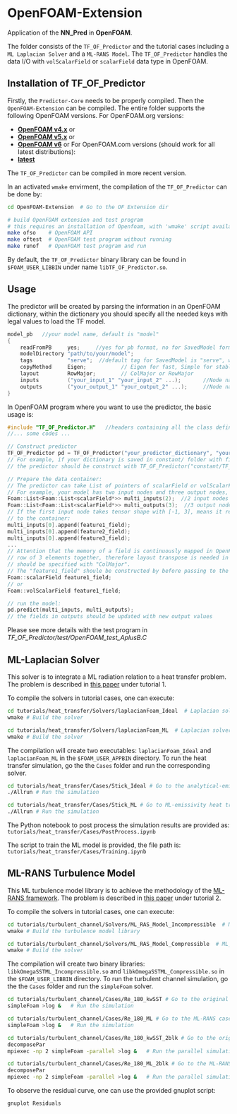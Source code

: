 # OpenFOAM-Extension
Application of the **NN_Pred** in **OpenFOAM**. 

The folder consists of the `TF_OF_Predictor` and the tutorial cases including a `ML Laplacian Solver` and a `ML-RANS Model`. The `TF_OF_Predictor` handles the data I/O with `volScalarField` or `scalarField` data type in OpenFOAM.

## Installation of TF_OF_Predictor
Firstly, the `Predictor-Core` needs to be properly compiled. Then the `OpenFOAM-Extension` can be compiled. The entire folder supports the following OpenFOAM versions.
For OpenFOAM.org versions:
*   [**OpenFOAM v4.x**](https://github.com/OpenFOAM/OpenFOAM-4.x) or
*   [**OpenFOAM v5.x**](https://github.com/OpenFOAM/OpenFOAM-5.x) or
*   [**OpenFOAM v6**](https://github.com/OpenFOAM/OpenFOAM-6) or
For OpenFOAM.com versions (should work for all latest distributions):
*   [**latest**](https://develop.openfoam.com/Development/openfoam) 

The `TF_OF_Predictor` can be compiled in more recent version.

In an activated `wmake` envirment, the compilation of the `TF_OF_Predictor` can be done by:
```sh
cd OpenFOAM-Extension  # Go to the OF Extension dir

# build OpenFOAM extension and test program
# this requires an installation of Openfoam, with 'wmake' script available
make ofso    # OpenFOAM API
make oftest  # OpenFOAM test program without running
make runof   # OpenFOAM test program and run
```

By default, the `TF_OF_Predictor` binary library can be found in `$FOAM_USER_LIBBIN` under name `libTF_OF_Predictor.so`.

## Usage
The predictor will be created by parsing the information in an OpenFOAM dictionary, within the dictionary you should specify all the needed keys with legal values to load the TF model.

```c++
model_pb   //your model name, default is "model"    
{
    readFromPB     yes;     //yes for pb format, no for SavedModel format
    modelDirectory "path/to/your/model";
    tags           "serve";  //default tag for SavedModel is "serve", will be activated only when "readFromPB" is "no".
    copyMethod     Eigen;           // Eigen for fast, Simple for stable in case for unpredictable bugs
    layout         RowMajor;        // ColMajor or RowMajor
    inputs         ("your_input_1" "your_input_2" ...);       //Node names for inputs, use space to separate multiple inputs
    outputs        ("your_output_1" "your_output_2" ...);     //Node names for outputs, use space to separate multiple outputs
}
```
In OpenFOAM program where you want to use the predictor, the basic usage is: 
```c++
#include "TF_OF_Predictor.H"   //headers containing all the class definition and member functions
//... some codes ... 

// Construct predictor
TF_OF_Predictor pd = TF_OF_Predictor("your_predictor_dictionary", "your_model_name");
// For example, if your dictionary is saved in constant/ folder with filename TF_Predictor_Dict, then 
// the predictor should be construct with TF_OF_Predictor("constant/TF_Predictor_Dict", "your_model_name");

// Prepare the data container:
// The predictor can take List of pointers of scalarField or volScalarField. Pass the fields' reference to the List
// For example, your model has two input nodes and three output nodes, then you need to create Foam::List object.
Foam::List<Foam::List<scalarField*>> multi_inputs(2);  //2 input nodes
Foam::List<Foam::List<scalarField*>> multi_outputs(3);  //3 output nodes
// If the first input node takes tensor shape with [-1, 3], means it requires 3 features, so append the field pointer
// to the container:
multi_inputs[0].append(feature1_field);
multi_inputs[0].append(feature2_field);
multi_inputs[0].append(feature3_field);
...
// Attention that the memory of a field is continuously mapped in OpenFOAM, but a [-1, 3] shaped tensor mapped each 
// row of 3 elements together, therefore layout transpose is needed in the memory, the "layout" key in the dictionary
// should be specified with "ColMajor".
// The "feature1_field" shoule be constructed by before passing to the List: 
Foam::scalarField feature1_field;
// or
Foam::volScalarField feature1_field;

// run the model:
pd.predict(multi_inputs, multi_outputs);
// the fields in outputs should be updated with new output values
```

Please see more details with the test program in *TF_OF_Predictor/test/OpenFOAM_test_AplusB.C*


## ML-Laplacian Solver 
This solver is to integrate a ML radiation relation to a heat transfer problem. The problem is described in [this paper](https://arxiv.org/abs/2209.12339) under tutorial 1. 

To compile the solvers in tutorial cases, one can execute:
```sh
cd tutorials/heat_transfer/Solvers/laplacianFoam_Ideal  # Laplacian solver for known analytical emissivity
wmake # Build the solver
```

```sh
cd tutorials/heat_transfer/Solvers/laplacianFoam_ML  # Laplacian solver for machine-learning emissivity
wmake # Build the solver
```
The compilation will create two executables: `laplacianFoam_Ideal` and `laplacianFoam_ML` in the `$FOAM_USER_APPBIN` directory. To run the heat transfer simulation, go the the `Cases` folder and run the corresponding solver.

```sh
cd tutorials/heat_transfer/Cases/Stick_Ideal # Go to the analytical-emissivity heat transfer case
./Allrun # Run the simulation
```
```sh
cd tutorials/heat_transfer/Cases/Stick_ML # Go to ML-emissivity heat transfer case
./Allrun # Run the simulation
```
The Python notebook to post process the simulation results are provided as: `tutorials/heat_transfer/Cases/PostProcess.ipynb`

The script to train the ML model is provided, the file path is: `tutorials/heat_transfer/Cases/Training.ipynb`

## ML-RANS Turbulence Model 
This ML turbulence model library is to achieve the methodology of the [ML-RANS framework](https://www.sciencedirect.com/science/article/pii/S0142727X21000527). The problem is described in [this paper](https://arxiv.org/abs/2209.12339) under tutorial 2. 

To compile the solvers in tutorial cases, one can execute:
```sh
cd tutorials/turbulent_channel/Solvers/ML_RAS_Model_Incompressible  # ML_RANS model for incompressible flow
wmake # Build the turbulence model library
```
```sh
cd tutorials/turbulent_channel/Solvers/ML_RAS_Model_Compressible  # ML_RANS model for compressible flow
wmake # Build the solver
```
The compilation will create two binary libraries: `libkOmegaSSTML_Incompressible.so` and `libkOmegaSSTML_Compressible.so` in the `$FOAM_USER_LIBBIN` directory. To run the turbulent channel simulation, go the the `Cases` folder and run the `simpleFoam` solver.
```sh
cd tutorials/turbulent_channel/Cases/Re_180_kwSST # Go to the original kwSST case
simpleFoam >log &   # Run the simulation
```
```sh
cd tutorials/turbulent_channel/Cases/Re_180_ML # Go to the ML-RANS case
simpleFoam >log &   # Run the simulation
```
```sh
cd tutorials/turbulent_channel/Cases/Re_180_kwSST_2blk # Go to the original kwSST parallel case
decomposePar
mpiexec -np 2 simpleFoam -parallel >log &   # Run the parallel simulation
```
```sh
cd tutorials/turbulent_channel/Cases/Re_180_ML_2blk # Go to the ML-RANS parallel case
decomposePar
mpiexec -np 2 simpleFoam -parallel >log &   # Run the parallel simulation
```

To observe the residual curve, one can use the provided gnuplot script:
```sh
gnuplot Residuals
```



